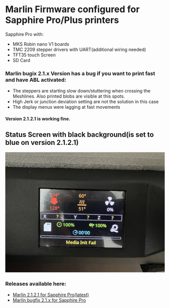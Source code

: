 # Marlin Firmware configured for Sapphire Pro/Plus printers
Sapphire Pro with:
- MKS Robin nano V1 boards
- TMC 2209 stepper drivers with UART(additional wiring needed)
- TFT35 touch Screen
- SD Card

### Marlin bugix 2.1.x Version has a bug if you want to print fast and have ABL activated:
- The steppers are starting slow down/stuttering when crossing the Meshlines. Also printed blobs are visible at this spots.
- High Jerk or junction deviation setting are not the solution in this case
- The display menus were lagging at fast movements
#### Version 2.1.2.1 is working fine.

## Status Screen with black background(is set to blue on version 2.1.2.1)

![alt text](https://github.com/Discharge87/Marlin_for_Sapphire/blob/main/Sapphire_status_display.jpg)


### Releases available here:
- [Marlin 2.1.2.1 for Sapphire Pro(latest)](https://github.com/Discharge87/Marlin_for_Sapphire/releases/tag/Version_Sapphire_2.1.2.1)
- [Marlin bugfix 2.1.x for Sapphire Pro](https://github.com/Discharge87/Marlin_for_Sapphire/releases/tag/Version_Sapphire_bugfix_2.1.x)
